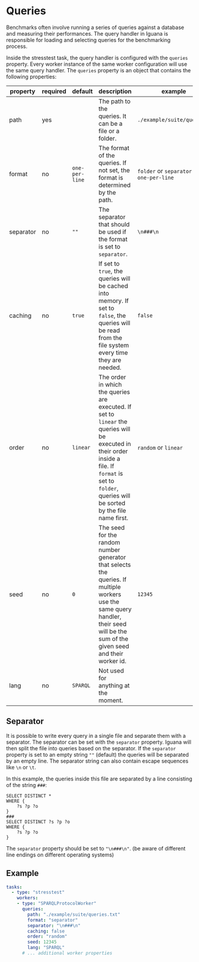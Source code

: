 # Queries

Benchmarks often involve running a series of queries against a database and measuring their performances.
The query handler in Iguana is responsible for loading and selecting queries for the benchmarking process.

Inside the stresstest task, the query handler is configured with the `queries` property.
Every worker instance of the same worker configuration will use the same query handler.
The `queries` property is an object that contains the following properties:

| property  | required | default        | description                                                                                                                                                                                               | example                                   |
|-----------|----------|----------------|-----------------------------------------------------------------------------------------------------------------------------------------------------------------------------------------------------------|-------------------------------------------|
| path      | yes      |                | The path to the queries. It can be a file or a folder.                                                                                                                                                    | `./example/suite/queries/`                |
| format    | no       | `one-per-line` | The format of the queries. If not set, the format is determined by the path.                                                                                                                              | `folder` or `separator` or `one-per-line` |
| separator | no       | `""`           | The separator that should be used if the format is set to `separator`.                                                                                                                                    | `\n###\n`                                 |
| caching   | no       | `true`         | If set to `true`, the queries will be cached into memory. If set to `false`, the queries will be read from the file system every time they are needed.                                                    | `false`                                   |
| order     | no       | `linear`       | The order in which the queries are executed. If set to `linear` the queries will be executed in their order inside a file. If `format` is set to `folder`, queries will be sorted by the file name first. | `random` or `linear`                      |
| seed      | no       | `0`            | The seed for the random number generator that selects the queries. If multiple workers use the same query handler, their seed will be the sum of the given seed and their worker id.                      | `12345`                                   |
| lang      | no       | `SPARQL`       | Not used for anything at the moment.                                                                                                                                                                      |                                           |

## Separator
It is possible to write every query in a single file and separate them with a separator.
The separator can be set with the `separator` property.
Iguana will then split the file into queries based on the separator.
If the `separator` property is set to an empty string `""` (default) the queries will be separated by an empty line.
The separator string can also contain escape sequences like `\n` or `\t`.

In this example, the queries inside this file are separated by a line consisting of the string `###`:
```
SELECT DISTINCT * 
WHERE { 
    ?s ?p ?o 
}
###
SELECT DISTINCT ?s ?p ?o 
WHERE { 
    ?s ?p ?o 
}
```
The `separator` property should be set to `"\n###\n"`. (be aware of different line endings on different operating systems)

## Example
```yaml
tasks:
  - type: "stresstest"
    workers:
    - type: "SPARQLProtocolWorker"
      queries:
        path: "./example/suite/queries.txt"
        format: "separator"
        separator: "\n###\n"
        caching: false
        order: "random"
        seed: 12345
        lang: "SPARQL"
      # ... additional worker properties
```
